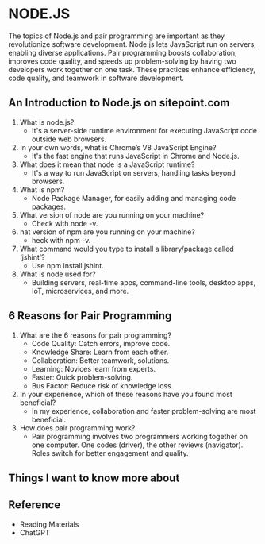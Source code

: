 # NODE.JS

The topics of Node.js and pair programming are important as they revolutionize software development. Node.js lets JavaScript run on servers, enabling diverse applications. Pair programming boosts collaboration, improves code quality, and speeds up problem-solving by having two developers work together on one task. These practices enhance efficiency, code quality, and teamwork in software development.

## An Introduction to Node.js on sitepoint.com

1. What is node.js?
   - It's a server-side runtime environment for executing JavaScript code outside web browsers.
2. In your own words, what is Chrome’s V8 JavaScript Engine?
   - It's the fast engine that runs JavaScript in Chrome and Node.js.
3. What does it mean that node is a JavaScript runtime?
   - It's a way to run JavaScript on servers, handling tasks beyond browsers.
4. What is npm?
   - Node Package Manager, for easily adding and managing code packages.
5. What version of node are you running on your machine?
   - Check with node -v.
6. hat version of npm are you running on your machine?
   - heck with npm -v.
7. What command would you type to install a library/package called ‘jshint’?
   - Use npm install jshint.
8. What is node used for?
   - Building servers, real-time apps, command-line tools, desktop apps, IoT, microservices, and more.

## 6 Reasons for Pair Programming

1. What are the 6 reasons for pair programming?
   - Code Quality: Catch errors, improve code.
   - Knowledge Share: Learn from each other.
   - Collaboration: Better teamwork, solutions.
   - Learning: Novices learn from experts.
   - Faster: Quick problem-solving.
   - Bus Factor: Reduce risk of knowledge loss.
2. In your experience, which of these reasons have you found most beneficial?
   - In my experience, collaboration and faster problem-solving are most beneficial.
3. How does pair programming work?
   - Pair programming involves two programmers working together on one computer. One codes (driver), the other reviews (navigator). Roles switch for better engagement and quality.

## Things I want to know more about

## Reference

- Reading Materials
- ChatGPT